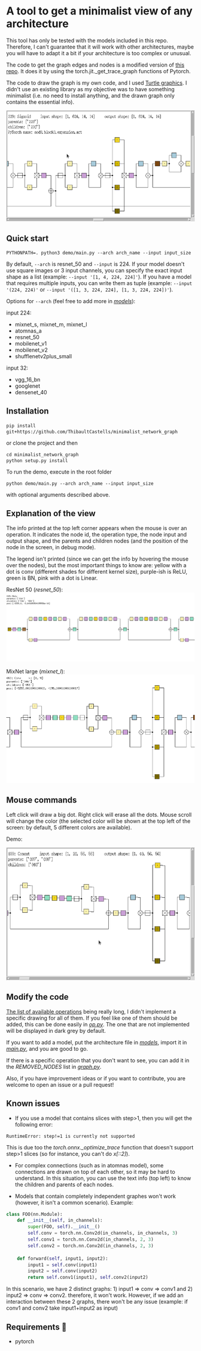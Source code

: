 # A tool to get a minimalist view of any architecture

This tool has only be tested with the models included in this repo.
Therefore, I can't guarantee that it will work with other architectures, maybe you will have to adapt it a bit if your architecture is too complex or unusual.

The code to get the graph edges and nodes is a modified version of [this repo](https://github.com/waleedka/hiddenlayer). It does it by using the torch.jit._get_trace_graph functions of Pytorch.

The code to draw the graph is my own code, and I used [Turtle graphics](https://docs.python.org/3/library/turtle.html). I didn't use an existing library as my objective was to have something minimalist (i.e. no need to install anything, and the drawn graph only contains the essential info).

![overview](./demo/main_demo.gif)

## Quick start

```
PYTHONPATH=. python3 demo/main.py --arch arch_name --input input_size
```
By default, `--arch` is resnet_50 and `--input` is 224.
If your model doesn't use square images or 3 input channels, you can specify the exact input shape as a list (example: `--input '[1, 4, 224, 224]'`).
If you have a model that requires multiple inputs, you can write them as tuple (example: `--input '(224, 224)'` or `--input '([1, 3, 224, 224], [1, 3, 224, 224])'`).

Options for `--arch` (feel free to add more in *[models](network_graph/models/)*): 

input 224:
- mixnet_s, mixnet_m, mixnet_l
- atomnas_a
- resnet_50
- mobilenet_v1
- mobilenet_v2
- shufflenetv2plus_small

input 32:
- vgg_16_bn
- googlenet
- densenet_40

## Installation

```
pip install git+https://github.com/ThibaultCastells/minimalist_network_graph
```
or clone the project and then 
```
cd minimalist_network_graph
python setup.py install
```
To run the demo, execute in the root folder
```
python demo/main.py --arch arch_name --input input_size
```
with optional arguments described above.

## Explanation of the view

The info printed at the top left corner appears when the mouse is over an operation. It indicates the node id, the operation type, the node input and output shape, and the parents and children nodes (and the position of the node in the screen, in debug mode).

The legend isn't printed (since we can get the info by hovering the mouse over the nodes), but the most important things to know are: yellow with a dot is conv (different shades for different kernel size), purple-ish is ReLU, green is BN, pink with a dot is Linear.

ResNet 50 (*resnet_50*):
![resnet_50](./demo/resnet50.png)

MixNet large (*mixnet_l*):
![mixnet_l](./demo/mixnet_l.png)

## Mouse commands

Left click will draw a big dot. Right click will erase all the dots. Mouse scroll will change the color (the selected color will be shown at the top left of the screen: by default, 5 different colors are available).

Demo:

![Use color](./demo/color_demo.gif)

## Modify the code

[The list of available operations](https://github.com/onnx/onnx/blob/main/docs/Operators.md) being really long, I didn't implement a specific drawing for all of them. If you feel like one of them should be added, this can be done easily in *[op.py](network_graph/graph_drawing/op.py)*. The one that are not implemented will be displayed in dark grey by default.

If you want to add a model, put the architecture file in *[models](network_graph/models/)*, import it in *[main.py](demo/main.py)*, and you are good to go.

If there is a specific operation that you don't want to see, you can add it in the *REMOVED_NODES* list in *[graph.py](network_graph/graph_reading/graph.py)*.

Also, if you have improvement ideas or if you want to contribute, you are welcome to open an issue or a pull request!

## Known issues

- If you use a model that contains slices with step>1, then you will get the following error: 

```
RuntimeError: step!=1 is currently not supported
```

This is due too the *torch.onnx._optimize_trace* function that doesn't support step>1 slices (so for instance, you can't do *x[::2]*).

- For complex connections (such as in atomnas model), some connections are drawn on top of each other, so it may be hard to understand. In this situation, you can use the text info (top left) to know the children and parents of each nodes.

- Models that contain completely independent graphes won't work (however, it isn't a common scenario). Example:

``` python
class FOO(nn.Module):
    def __init__(self, in_channels):
        super(FOO, self).__init__()
        self.conv = torch.nn.Conv2d(in_channels, in_channels, 3)
        self.conv1 = torch.nn.Conv2d(in_channels, 2, 3)
        self.conv2 = torch.nn.Conv2d(in_channels, 2, 3)

    def forward(self, input1, input2):
        input1 = self.conv(input1)
        input2 = self.conv(input2)
        return self.conv1(input1), self.conv2(input2)
```

In this scenario, we have 2 distinct graphs: 1) input1 => conv => conv1 and 2) input2 => conv => conv2. therefore, it won't work.
However, if we add an interaction between these 2 graphs, there won't be any issue (example: if conv1 and conv2 take input1+input2 as input)

## Requirements :wrench:
* pytorch